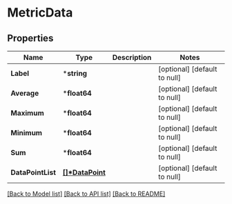 # MetricData

## Properties
Name | Type | Description | Notes
------------ | ------------- | ------------- | -------------
**Label** | ***string** |  | [optional] [default to null]
**Average** | ***float64** |  | [optional] [default to null]
**Maximum** | ***float64** |  | [optional] [default to null]
**Minimum** | ***float64** |  | [optional] [default to null]
**Sum** | ***float64** |  | [optional] [default to null]
**DataPointList** | **[[]\*DataPoint](DataPoint.md)** |  | [optional] [default to null]

[[Back to Model list]](../README.md#documentation-for-models) [[Back to API list]](../README.md#documentation-for-api-endpoints) [[Back to README]](../README.md)


